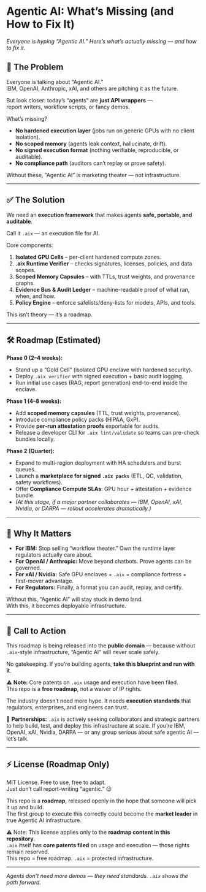 # Agentic AI: What’s Missing (and How to Fix It)

*Everyone is hyping “Agentic AI.” Here’s what’s actually missing — and how to fix it.*

## 🚨 The Problem
Everyone is talking about “Agentic AI.”  
IBM, OpenAI, Anthropic, xAI, and others are pitching it as the future.  

But look closer: today’s “agents” are **just API wrappers** —  
report writers, workflow scripts, or fancy demos.  

What’s missing?  
- **No hardened execution layer** (jobs run on generic GPUs with no client isolation).  
- **No scoped memory** (agents leak context, hallucinate, drift).  
- **No signed execution format** (nothing verifiable, reproducible, or auditable).  
- **No compliance path** (auditors can’t replay or prove safety).  

Without these, “Agentic AI” is marketing theater — not infrastructure.

---

## ✅ The Solution
We need an **execution framework** that makes agents **safe, portable, and auditable**.  

Call it `.aix` — an execution file for AI.  

Core components:  
1. **Isolated GPU Cells** – per-client hardened compute zones.  
2. **.aix Runtime Verifier** – checks signatures, licenses, policies, and data scopes.  
3. **Scoped Memory Capsules** – with TTLs, trust weights, and provenance graphs.  
4. **Evidence Bus & Audit Ledger** – machine-readable proof of what ran, when, and how.  
5. **Policy Engine** – enforce safelists/deny-lists for models, APIs, and tools.  

This isn’t theory — it’s a roadmap.

---

## 🛠️ Roadmap (Estimated)

**Phase 0 (2–4 weeks):**  
- Stand up a “Gold Cell” (isolated GPU enclave with hardened security).  
- Deploy `.aix verifier` with signed execution + basic audit logging.  
- Run initial use cases (RAG, report generation) end-to-end inside the enclave.  

**Phase 1 (4–8 weeks):**  
- Add **scoped memory capsules** (TTL, trust weights, provenance).  
- Introduce compliance policy packs (HIPAA, GxP).  
- Provide **per-run attestation proofs** exportable for audits.  
- Release a developer CLI for `.aix lint/validate` so teams can pre-check bundles locally.  

**Phase 2 (Quarter):**  
- Expand to multi-region deployment with HA schedulers and burst queues.  
- Launch a **marketplace for signed `.aix packs`** (ETL, QC, validation, safety workflows).  
- Offer **Compliance Compute SLAs**: GPU hour + attestation + evidence bundle.  
- *(At this stage, if a major partner collaborates — IBM, OpenAI, xAI, Nvidia, or DARPA — rollout accelerates dramatically.)* 

---

## 🧭 Why It Matters
- **For IBM:** Stop selling “workflow theater.” Own the runtime layer regulators actually care about.  
- **For OpenAI / Anthropic:** Move beyond chatbots. Prove agents can be governed.  
- **For xAI / Nvidia:** Safe GPU enclaves + `.aix` = compliance fortress + first-mover advantage.  
- **For Regulators:** Finally, a format you can audit, replay, and certify.  

Without this, “Agentic AI” will stay stuck in demo land.  
With this, it becomes deployable infrastructure.

---

## 📢 Call to Action
This roadmap is being released into the **public domain** — because without `.aix`-style infrastructure, “Agentic AI” will never scale safely.  

No gatekeeping. If you’re building agents, **take this blueprint and run with it**.  

⚠️ **Note:** Core patents on `.aix` usage and execution have been filed.  
This repo is a **free roadmap**, not a waiver of IP rights.  

The industry doesn’t need more hype. It needs **execution standards** that regulators, enterprises, and engineers can trust.  

🤝 **Partnerships:** `.aix` is actively seeking collaborators and strategic partners to help build, test, and deploy this infrastructure at scale. If you’re IBM, OpenAI, xAI, Nvidia, DARPA — or any group serious about safe agentic AI — let’s talk.

---

## ⚡ License (Roadmap Only)
MIT License. Free to use, free to adapt.  
Just don’t call report-writing “agentic.” 😉  

This repo is a **roadmap**, released openly in the hope that someone will pick it up and build.  
The first group to execute this correctly could become the **market leader** in true Agentic AI infrastructure.  

⚠️ Note: This license applies only to the **roadmap content in this repository**.  
`.aix` itself has **core patents filed** on usage and execution — those rights remain reserved.  
This repo = free roadmap. `.aix` = protected infrastructure.

---

*Agents don’t need more demos — they need standards. `.aix` shows the path forward.*
